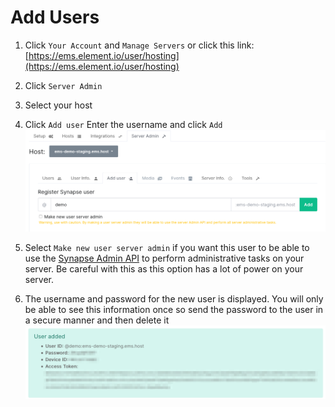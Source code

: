 # Add Users

1. Click `Your Account` and `Manage Servers` or click this link: [https://ems.element.io/user/hosting](https://ems.element.io/user/hosting)

1. Click `Server Admin`

1. Select your host

1. Click `Add user` Enter the username and click `Add`  
![](images/Screen%20Shot%202020-07-30%20at%202.34.01%20PM.png)

1. Select `Make new user server admin` if you want this user to be able to use the [Synapse Admin API](https://matrix-org.github.io/synapse/latest/usage/administration/admin_api/index.html) to perform administrative tasks on your server. Be careful with this as this option has a lot of power on your server.

1. The username and password for the new user is displayed. You will only be able to see this information once so send the password to the user in a secure manner and then delete it  
![](images/Screen%20Shot%202020-07-30%20at%202.37.05%20PM.png)
